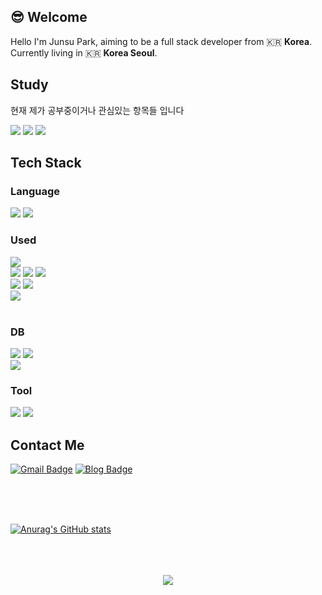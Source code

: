 ## :sunglasses: Welcome

<!-- ![header](https://capsule-render.vercel.app/api?type=wave&color=auto&height=300&section=header&text=Junsu%20Park&fontSize=90) -->

Hello I'm Junsu Park, aiming to be a full stack developer from :kr: **Korea**. 
<br />
Currently living in :kr: **Korea Seoul**.

## Study
현재 제가 공부중이거나 관심있는 항목들 입니다

 <span>
<img src="https://img.shields.io/badge/Spring-6DB33F?style=flat-square&logo=Spring&logoColor=white"/>
</span>
<span>
<img src="https://img.shields.io/badge/NestJS-E0234E?style=flat-square&logo=Nestjs&logoColor=white"/>
</span>
 <span>
<img src="https://img.shields.io/badge/IntelliJ IDEA-000000?style=flat-square&logo=IntellijIDEA&logoColor=white"/>
</span>



## Tech Stack

### Language
<span>
<img src="https://img.shields.io/badge/JavaScript-F7DF1E?style=flat-square&logo=Javascript&logoColor=white"/>
</span>

<span>
<img src="https://img.shields.io/badge/TypeScript-3178C6?style=flat-square&logo=TypeScript&logoColor=white"/>
</span>
<div>





### Used
<span>
<img src="https://img.shields.io/badge/React-61DAFB?style=flat-square&logo=React&logoColor=white"/>
</span>

<div>
 <span>
<img src="https://img.shields.io/badge/Mui-007FFF?style=flat-square&logo=Mui&logoColor=white"/>
</span>
 <span>
<img src="https://img.shields.io/badge/Tailwindcss-06B6D4?style=flat-square&logo=Tailwindcss&logoColor=white"/>
</span>
 <span>
<img src="https://img.shields.io/badge/Styled Components-DB7093?style=flat-square&logo=Styled-Components&logoColor=white"/>
</span>
</div>




<span>
<img src="https://img.shields.io/badge/Redux-764ABC?style=flat-square&logo=Redux&logoColor=white"/>
</span>

<span>
<img src="https://img.shields.io/badge/React Zustand-840010?style=flat-square&logo=React&logoColor=white"/>
</span>

</div>
 

<div>
<div>

<span>
<img src="https://img.shields.io/badge/NodeJS-339933?style=flat-square&logo=Node.js&logoColor=white"/>
</span>








</br>
</br>



### DB
<span>
<img src="https://img.shields.io/badge/mariadb-003545?style=flat-square&logo=MariaDB&logoColor=white"/>
</span>

<span>
<img src="https://img.shields.io/badge/Mysql-4479A1?style=flat-square&logo=Mysql&logoColor=white"/>
</span>
</div>

<span>
<img src="https://img.shields.io/badge/MongoDB-47A248?style=flat-square&logo=MongoDB&logoColor=white"/>
</span>


### Tool

<span>
<img src="https://img.shields.io/badge/git-F05032?style=flat-square&logo=git&logoColor=white"/>
</span>

<span>
<img src="https://img.shields.io/badge/AWS-232F3E?style=flat-square&logo=Amazon AWS&logoColor=white"/>
</span>

## Contact Me


[![Gmail Badge](https://img.shields.io/badge/Gmail-d14836?style=flat-square&logo=Gmail&logoColor=white&link=mailto:kimsh1691@gmail.com)](mailto:kimsh1691@gmail.com)
[![Blog Badge](http://img.shields.io/badge/blog-1BB91F?style=flat-square&logo=Telegraph&link=https://soo-vely-dev.tistory.com/)](https://p-story-js.tistory.com/)






</br>
</br>
</br>


[![Anurag's GitHub stats](https://github-readme-stats.vercel.app/api?username=PJScript)](https://github.com/anuraghazra/github-readme-stats)






</br>
</br>
</br>
<div align=center>
<a href="https://hits.seeyoufarm.com"><img src="https://hits.seeyoufarm.com/api/count/incr/badge.svg?url=https%3A%2F%2Fgithub.com%2FPJScript&count_bg=%2379C83D&title_bg=%23555555&icon=github.svg&icon_color=%23E7E7E7&title=hits&edge_flat=false"/></a>
</div>


 



<!--
**PJScript/PJScript** is a ✨ _special_ ✨ repository because its `README.md` (this file) appears on your GitHub profile.

Here are some ideas to get you started:

- 🔭 I’m currently working on ...
- 🌱 I’m currently learning ...
- 👯 I’m looking to collaborate on ...
- 🤔 I’m looking for help with ...
- 💬 Ask me about ...
- 📫 How to reach me: ...
- 😄 Pronouns: ...
- ⚡ Fun fact: ...
-->

